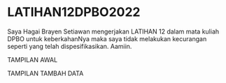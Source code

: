 # LATIHAN12DPBO2022

Saya Hagai Brayen Setiawan mengerjakan LATIHAN 12 dalam mata kuliah DPBO untuk keberkahanNya maka saya tidak melakukan kecurangan seperti yang telah dispesifikasikan. Aamiin.

TAMPILAN AWAL

TAMPILAN TAMBAH DATA
